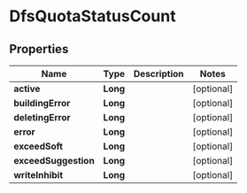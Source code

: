 # DfsQuotaStatusCount

## Properties
Name | Type | Description | Notes
------------ | ------------- | ------------- | -------------
**active** | **Long** |  |  [optional]
**buildingError** | **Long** |  |  [optional]
**deletingError** | **Long** |  |  [optional]
**error** | **Long** |  |  [optional]
**exceedSoft** | **Long** |  |  [optional]
**exceedSuggestion** | **Long** |  |  [optional]
**writeInhibit** | **Long** |  |  [optional]

